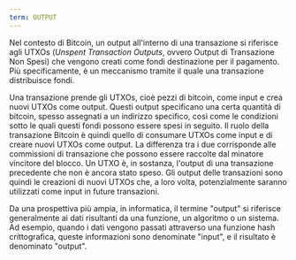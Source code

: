```yaml
---
term: OUTPUT
---
```


Nel contesto di Bitcoin, un output all'interno di una transazione si riferisce agli UTXOs (*Unspent Transaction Outputs*, ovvero Output di Transazione Non Spesi) che vengono creati come fondi destinazione per il pagamento. Più specificamente, è un meccanismo tramite il quale una transazione distribuisce fondi.

Una transazione prende gli UTXOs, cioè pezzi di bitcoin, come input e crea nuovi UTXOs come output. Questi output specificano una certa quantità di bitcoin, spesso assegnati a un indirizzo specifico, così come le condizioni sotto le quali questi fondi possono essere spesi in seguito. Il ruolo della transazione Bitcoin è quindi quello di consumare UTXOs come input e di creare nuovi UTXOs come output. La differenza tra i due corrisponde alle commissioni di transazione che possono essere raccolte dal minatore vincitore del blocco. Un UTXO è, in sostanza, l'output di una transazione precedente che non è ancora stato speso. Gli output delle transazioni sono quindi le creazioni di nuovi UTXOs che, a loro volta, potenzialmente saranno utilizzati come input in future transazioni.

Da una prospettiva più ampia, in informatica, il termine "output" si riferisce generalmente ai dati risultanti da una funzione, un algoritmo o un sistema. Ad esempio, quando i dati vengono passati attraverso una funzione hash crittografica, queste informazioni sono denominate "input", e il risultato è denominato "output".